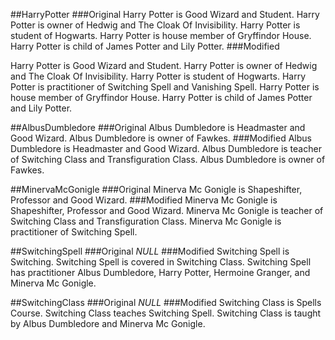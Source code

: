 ##HarryPotter
###Original
Harry Potter is Good Wizard and Student. Harry Potter is owner of Hedwig and The Cloak Of Invisibility. Harry Potter is student of Hogwarts. Harry Potter is house member of Gryffindor House. Harry Potter is child of James Potter and Lily Potter.
###Modified

Harry Potter is Good Wizard and Student. Harry Potter is owner of Hedwig and The Cloak Of Invisibility. Harry Potter is student of Hogwarts. Harry Potter is practitioner of Switching Spell and Vanishing Spell. Harry Potter is house member of Gryffindor House. Harry Potter is child of James Potter and Lily Potter.

##AlbusDumbledore 
###Original
Albus Dumbledore is Headmaster and Good Wizard. Albus Dumbledore is owner of Fawkes.
###Modified
Albus Dumbledore is Headmaster and Good Wizard. Albus Dumbledore is teacher of Switching Class and Transfiguration Class. Albus Dumbledore is owner of Fawkes.


##MinervaMcGonigle 
###Original
Minerva Mc Gonigle is Shapeshifter, Professor and Good Wizard.
###Modified
Minerva Mc Gonigle is Shapeshifter, Professor and Good Wizard. Minerva Mc Gonigle is teacher of Switching Class and Transfiguration Class. Minerva Mc Gonigle is practitioner of Switching Spell.


##SwitchingSpell
###Original
*NULL*
###Modified
Switching Spell is Switching. Switching Spell is covered in Switching Class. Switching Spell has practitioner Albus Dumbledore, Harry Potter, Hermoine Granger, and Minerva Mc Gonigle.


##SwitchingClass
###Original
*NULL*
###Modified
Switching Class is Spells Course. Switching Class teaches Switching Spell. Switching Class is taught by Albus Dumbledore and Minerva Mc Gonigle.
